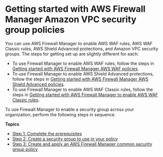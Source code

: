 # Getting started with AWS Firewall Manager Amazon VPC security group policies<a name="getting-started-fms-security-group"></a>

You can use AWS Firewall Manager to enable AWS WAF rules, AWS WAF Classic rules, AWS Shield Advanced protections, and Amazon VPC security groups\. The steps for getting set up are slightly different for each:
+ To use Firewall Manager to enable AWS WAF rules, follow the steps in [Getting started with AWS Firewall Manager AWS WAF policies](getting-started-fms.md)\. 
+ To use Firewall Manager to enable AWS Shield Advanced protections, follow the steps in [Getting started with AWS Firewall Manager AWS Shield Advanced policies](getting-started-fms-shield.md)\.
+ To use Firewall Manager to enable AWS WAF Classic rules, follow the steps in [Getting started with AWS Firewall Manager to enable AWS WAF Classic rules](classic-getting-started-fms.md)\. 

To use Firewall Manager to enable a security group across your organization, perform the following steps in sequence\. 

**Topics**
+ [Step 1: Complete the prerequisites](complete-prereq-security-group.md)
+ [Step 2: Create a security group to use in your policy](get-started-fms-create-security-groups.md)
+ [Step 3: Create and apply an AWS Firewall Manager common security group policy](get-started-fms-sg-create-security-policy.md)